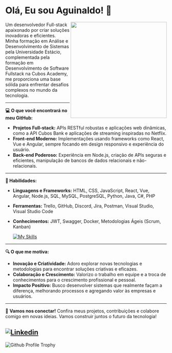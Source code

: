 # Olá, Eu sou Aguinaldo! :dart:

<img src="https://github.com/AguinaldoBorges/AguinaldoBorges/assets/74510307/c9d50825-4aef-411e-b327-062b914dabde" width="300px" align="right">


Um desenvolvedor Full-stack apaixonado por criar soluções inovadoras e eficientes. Minha formação em Análise e Desenvolvimento de Sistemas pela Universidade Estácio, complementada pela formação em Desenvolvimento de Software Fullstack na Cubos Academy, me proporciona uma base sólida para enfrentar desafios complexos no mundo da tecnologia.

---

**💻 O que você encontrará no meu GitHub:**

- **Projetos Full-stack:** APIs RESTful robustas e aplicações web dinâmicas, como a API Cubos Bank e aplicações de streaming inspiradas no Netflix.
- **Front-end Moderno:** Implementações usando frameworks como React, Vue e Angular, sempre focando em design responsivo e experiência do usuário.
- **Back-end Poderoso:** Experiência em Node.js, criação de APIs seguras e eficientes, manipulação de bancos de dados relacionais e não-relacionais.

---

**🚀 Habilidades:**

- **Linguagens e Frameworks:** HTML, CSS, JavaScript, React, Vue, Angular, Node.js, SQL, MySQL, PostgreSQL, Python, Java, C#, PHP
- **Ferramentas:** Trello, GitHub, Discord, Jira, Postman, Visual Studio, Visual Studio Code
- **Conhecimentos:** JWT, Swagger, Docker, Metodologias Ágeis (Scrum, Kanban)

  [![My Skills](https://skillicons.dev/icons?i=python,java,js,html,css,bootstrap,react,vue,angular,nodejs,mysql,postgres,php,wordpress,docker)](https://skillicons.dev)

---

**🔍 O que me motiva:**

- **Inovação e Criatividade:** Adoro explorar novas tecnologias e metodologias para encontrar soluções criativas e eficazes.
- **Colaboração e Crescimento:** Valorizo o trabalho em equipe e a troca de conhecimentos para o crescimento profissional e pessoal.
- **Impacto Positivo:** Busco desenvolver sistemas que realmente façam a diferença, melhorando processos e agregando valor às empresas e usuários.

---

🔗 **Vamos nos conectar!** Confira meus projetos, contribuições e colabore comigo em novas ideias. Vamos construir juntos o futuro da tecnologia!

[![Linkedin](https://img.shields.io/badge/LinkedIn-0077B5?style=flat&logo=linkedin)](https://www.linkedin.com/in/aguinaldo-borges-dev/)
---

![Github Profile Trophy](https://github-profile-trophy.vercel.app/?username=AguinaldoBorges&theme=onedark&no-frame=true&no-bg=true&margin-w=4)



